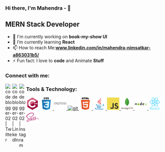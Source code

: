 ### Hi there, I'm Mahendra - 👋

## MERN Stack Developer

- 🔭 I'm currently working on **book-my-show UI**
- 🌱 I’m currently learning **React**
- 📫 How to reach Me:**www.linkedin.com/in/mahendra-nimsatkar-a863031b5/**
- ⚡ Fun fact: I love to **code** and Animate **Stuff**



### Connect with me:

[<img align="left" alt="codeblogger-02 | Twitter" width="22px" src="https://cdn.jsdelivr.net/npm/simple-icons@v3/icons/twitter.svg" />][twitter]
[<img align="left" alt="codeblogger-02 | LinkedIn" width="22px" src="https://cdn.jsdelivr.net/npm/simple-icons@v3/icons/linkedin.svg" />][linkedin]
[<img align="left" alt="codeblogger-02 | Instagram" width="22px" src="https://cdn.jsdelivr.net/npm/simple-icons@v3/icons/instagram.svg" />][instagram]


### Tools & Technology:

<p align="left"> <a href="https://www.w3schools.com/cpp/" target="_blank"> <img src="https://raw.githubusercontent.com/devicons/devicon/master/icons/cplusplus/cplusplus-original.svg" alt="cplusplus" width="40" height="40"/></a>
 <a href="https://www.w3schools.com/css/" target="_blank"> <img src="https://raw.githubusercontent.com/devicons/devicon/master/icons/css3/css3-original-wordmark.svg" alt="css3" width="40" height="40"/> </a> <a href="https://expressjs.com" target="_blank"> <img src="https://raw.githubusercontent.com/devicons/devicon/master/icons/express/express-original-wordmark.svg" alt="express" width="40" height="40"/> </a> <a href="https://git-scm.com/" target="_blank"> <img src="https://www.vectorlogo.zone/logos/git-scm/git-scm-icon.svg" alt="git" width="40" height="40"/> </a><a href="https://www.w3.org/html/" target="_blank"> <img src="https://raw.githubusercontent.com/devicons/devicon/master/icons/html5/html5-original-wordmark.svg" alt="html5" width="40" height="40"/> </a> 
  <a href="https://www.java.com" target="_blank"> <img src="https://raw.githubusercontent.com/devicons/devicon/master/icons/java/java-original.svg" alt="java" width="40" height="40"/> </a><a href="https://developer.mozilla.org/en-US/docs/Web/JavaScript" target="_blank"> <img src="https://raw.githubusercontent.com/devicons/devicon/master/icons/javascript/javascript-original.svg" alt="javascript" width="40" height="40"/> </a> <a href="https://www.mongodb.com/" target="_blank"> <img src="https://raw.githubusercontent.com/devicons/devicon/master/icons/mongodb/mongodb-original-wordmark.svg" alt="mongodb" width="40" height="40"/> </a><a href="https://nodejs.org" target="_blank"> <img src="https://raw.githubusercontent.com/devicons/devicon/master/icons/nodejs/nodejs-original-wordmark.svg" alt="nodejs" width="40" height="40"/> </a><a href="https://reactjs.org/" target="_blank"> <img src="https://raw.githubusercontent.com/devicons/devicon/master/icons/react/react-original-wordmark.svg" alt="react" width="40" height="40"/> </a><a href="https://sass-lang.com" target="_blank"> <img src="https://raw.githubusercontent.com/devicons/devicon/master/icons/sass/sass-original.svg" alt="sass" width="40" height="40"/> </a> </p>


[twitter]: https://twitter.com/Mahendr22536066?s=09
[instagram]: https://www.instagram.com/3da.rtist/
[linkedin]: https://www.linkedin.com/in/mahendra-nimsatkar-a863031b5/
